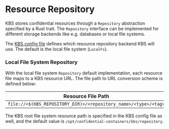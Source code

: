 # Resource Repository

KBS stores confidential resources through a `Repository` abstraction specified
by a Rust trait. The `Repository` interface can be implemented for different
storage backends like e.g. databases or local file systems.

The [KBS config file](./config.md)
defines which resource repository backend KBS will use. The default is the local
file system (`LocalFs`).

### Local File System Repository

With the local file system `Repository` default implementation, each resource
file maps to a KBS resource URL. The file path to URL conversion scheme is
defined below:

| Resource File Path  | Resource URL |
| ------------------- | -------------- |
| `file://<$(KBS_REPOSITORY_DIR)>/<repository_name>/<type>/<tag>`  |  `https://<kbs_address>/kbs/v0/resource/<repository_name>/<type>/<tag>`  |

The KBS root file system resource path is specified in the KBS config file
as well, and the default value is `/opt/confidential-containers/kbs/repository`.